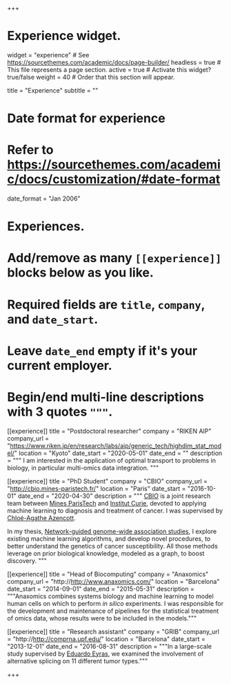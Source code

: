 +++
# Experience widget.
widget = "experience"  # See https://sourcethemes.com/academic/docs/page-builder/
headless = true  # This file represents a page section.
active = true  # Activate this widget? true/false
weight = 40  # Order that this section will appear.

title = "Experience"
subtitle = ""

# Date format for experience
#   Refer to https://sourcethemes.com/academic/docs/customization/#date-format
date_format = "Jan 2006"

# Experiences.
#   Add/remove as many `[[experience]]` blocks below as you like.
#   Required fields are `title`, `company`, and `date_start`.
#   Leave `date_end` empty if it's your current employer.
#   Begin/end multi-line descriptions with 3 quotes `"""`.
[[experience]]
  title = "Postdoctoral researcher"
  company = "RIKEN AIP"
  company_url = "https://www.riken.jp/en/research/labs/aip/generic_tech/highdim_stat_model/"
  location = "Kyoto"
  date_start = "2020-05-01"
  date_end = ""
  description = """
  I am interested in the application of optimal transport to problems in biology, in particular multi-omics data integration.
  """

[[experience]]
  title = "PhD Student"
  company = "CBIO"
  company_url = "http://cbio.mines-paristech.fr/"
  location = "Paris"
  date_start = "2016-10-01"
  date_end = "2020-04-30"
  description = """
  [CBIO](http://cbio.ensmp.fr/) is a joint research team between [Mines ParisTech](https://www.mines-paristech.eu/) and [Institut Curie](https://www.institut-curie.org), devoted to applying machine learning to diagnosis and treatment of cancer. I was supervised by [Chloé-Agathe Azencott](http://cazencott.info/).

  In my thesis, [Network-guided genome-wide association studies](https://www.theses.fr/en/2020PSLEM001), I explore existing machine learning algorithms, and develop novel procedures, to better understand the genetics of cancer susceptibility. All those methods leverage on prior biological knowledge, modeled as a graph, to boost discovery.
  """

[[experience]]
  title = "Head of Biocomputing"
  company = "Anaxomics"
  company_url = "http://http://www.anaxomics.com/"
  location = "Barcelona"
  date_start = "2014-09-01"
  date_end = "2015-05-31"
  description = """Anaxomics combines systems biology and machine learning to model human cells on which to perform *in silico* experiments. I was responsible for the development and maintenance of pipelines for the statistical treatment of omics data, whose results were to be included in the models."""

[[experience]]
  title = "Research assistant"
  company = "GRIB"
  company_url = "http://http://comprna.upf.edu/"
  location = "Barcelona"
  date_start = "2013-12-01"
  date_end = "2016-08-31"
  description = """In a large-scale study supervised by [Eduardo Eyras](https://jcsmr.anu.edu.au/people/academics/professor-eduardo-eyras), we examined the involvement of alternative splicing on 11 different tumor types."""

+++
